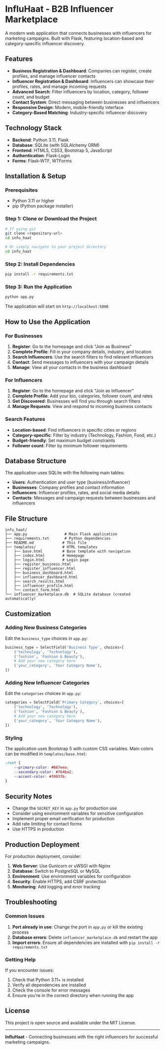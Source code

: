 # InfluHaat - B2B Influencer Marketplace

A modern web application that connects businesses with influencers for marketing campaigns. Built with Flask, featuring location-based and category-specific influencer discovery.

## Features

- **Business Registration & Dashboard**: Companies can register, create profiles, and manage influencer contacts
- **Influencer Registration & Dashboard**: Influencers can showcase their profiles, rates, and manage incoming requests
- **Advanced Search**: Filter influencers by location, category, follower count, and budget
- **Contact System**: Direct messaging between businesses and influencers
- **Responsive Design**: Modern, mobile-friendly interface
- **Category-Based Matching**: Industry-specific influencer discovery

## Technology Stack

- **Backend**: Python 3.11, Flask
- **Database**: SQLite (with SQLAlchemy ORM)
- **Frontend**: HTML5, CSS3, Bootstrap 5, JavaScript
- **Authentication**: Flask-Login
- **Forms**: Flask-WTF, WTForms

## Installation & Setup

### Prerequisites

- Python 3.11 or higher
- pip (Python package installer)

### Step 1: Clone or Download the Project

```bash
# If using git
git clone <repository-url>
cd infu_haat

# Or simply navigate to your project directory
cd infu_haat
```

### Step 2: Install Dependencies

```bash
pip install -r requirements.txt
```

### Step 3: Run the Application

```bash
python app.py
```

The application will start on `http://localhost:5000`

## How to Use the Application

### For Businesses

1. **Register**: Go to the homepage and click "Join as Business"
2. **Complete Profile**: Fill in your company details, industry, and location
3. **Search Influencers**: Use the search filters to find relevant influencers
4. **Contact**: Send messages to influencers with your campaign details
5. **Manage**: View all your contacts in the business dashboard

### For Influencers

1. **Register**: Go to the homepage and click "Join as Influencer"
2. **Complete Profile**: Add your bio, categories, follower count, and rates
3. **Get Discovered**: Businesses will find you through search filters
4. **Manage Requests**: View and respond to incoming business contacts

### Search Features

- **Location-based**: Find influencers in specific cities or regions
- **Category-specific**: Filter by industry (Technology, Fashion, Food, etc.)
- **Budget-friendly**: Set maximum budget constraints
- **Follower count**: Filter by minimum follower requirements

## Database Structure

The application uses SQLite with the following main tables:

- **Users**: Authentication and user type (business/influencer)
- **Businesses**: Company profiles and contact information
- **Influencers**: Influencer profiles, rates, and social media details
- **Contacts**: Messages and campaign requests between businesses and influencers

## File Structure

```
infu_haat/
├── app.py                 # Main Flask application
├── requirements.txt       # Python dependencies
├── README.md             # This file
├── templates/            # HTML templates
│   ├── base.html         # Base template with navigation
│   ├── index.html        # Homepage
│   ├── login.html        # Login page
│   ├── register_business.html
│   ├── register_influencer.html
│   ├── business_dashboard.html
│   ├── influencer_dashboard.html
│   ├── search_results.html
│   ├── influencer_profile.html
│   └── contact_form.html
└── influencer_marketplace.db  # SQLite database (created automatically)
```

## Customization

### Adding New Business Categories

Edit the `business_type` choices in `app.py`:

```python
business_type = SelectField('Business Type', choices=[
    ('technology', 'Technology'),
    ('fashion', 'Fashion & Beauty'),
    # Add your new category here
    ('your_category', 'Your Category Name'),
])
```

### Adding New Influencer Categories

Edit the `categories` choices in `app.py`:

```python
categories = SelectField('Primary Category', choices=[
    ('technology', 'Technology'),
    ('fashion', 'Fashion & Beauty'),
    # Add your new category here
    ('your_category', 'Your Category Name'),
])
```

### Styling

The application uses Bootstrap 5 with custom CSS variables. Main colors can be modified in `templates/base.html`:

```css
:root {
    --primary-color: #667eea;
    --secondary-color: #764ba2;
    --accent-color: #f093fb;
}
```

## Security Notes

- Change the `SECRET_KEY` in `app.py` for production use
- Consider using environment variables for sensitive configuration
- Implement proper email verification for production
- Add rate limiting for contact forms
- Use HTTPS in production

## Production Deployment

For production deployment, consider:

1. **Web Server**: Use Gunicorn or uWSGI with Nginx
2. **Database**: Switch to PostgreSQL or MySQL
3. **Environment**: Use environment variables for configuration
4. **Security**: Enable HTTPS, add CSRF protection
5. **Monitoring**: Add logging and error tracking

## Troubleshooting

### Common Issues

1. **Port already in use**: Change the port in `app.py` or kill the existing process
2. **Database errors**: Delete `influencer_marketplace.db` and restart the app
3. **Import errors**: Ensure all dependencies are installed with `pip install -r requirements.txt`

### Getting Help

If you encounter issues:

1. Check that Python 3.11+ is installed
2. Verify all dependencies are installed
3. Check the console for error messages
4. Ensure you're in the correct directory when running the app

## License

This project is open source and available under the MIT License.

---

**InfluHaat** - Connecting businesses with the right influencers for successful marketing campaigns. 